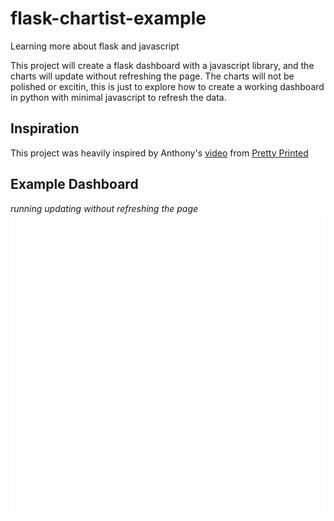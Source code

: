 # flask-chartist-example
Learning more about flask and javascript

This project will create a flask dashboard with a javascript library, and the charts will update without refreshing the page.  The charts will not be polished or excitin, this is just to explore how to create a working dashboard in python with minimal javascript to refresh the data.

## Inspiration

This project was heavily inspired by Anthony's [video](https://www.youtube.com/watch?v=geKvJbQsOmM) from [Pretty Printed](https://www.youtube.com/channel/UC-QDfvrRIDB6F0bIO4I4HkQ)


## Example Dashboard
_running updating without refreshing the page_
![gif](example.gif)
